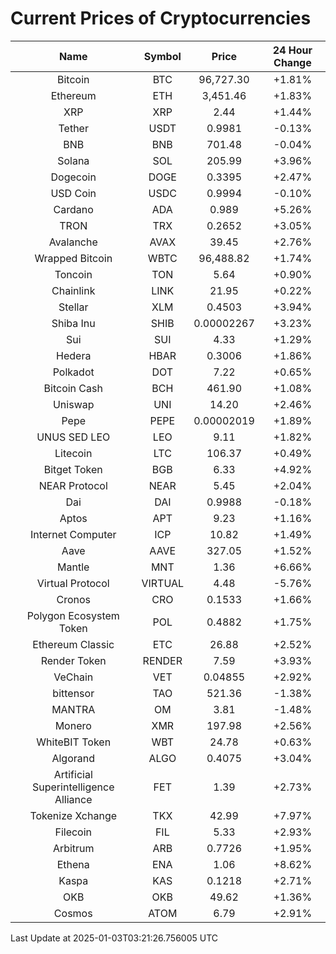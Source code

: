 # Current Prices of Cryptocurrencies

| Name | Symbol | Price | 24 Hour Change |
| :---: |:---:| :---: | :---: |
| Bitcoin | BTC | 96,727.30 | +1.81% |
| Ethereum | ETH | 3,451.46 | +1.83% |
| XRP | XRP | 2.44 | +1.44% |
| Tether | USDT | 0.9981 | -0.13% |
| BNB | BNB | 701.48 | -0.04% |
| Solana | SOL | 205.99 | +3.96% |
| Dogecoin | DOGE | 0.3395 | +2.47% |
| USD Coin | USDC | 0.9994 | -0.10% |
| Cardano | ADA | 0.989 | +5.26% |
| TRON | TRX | 0.2652 | +3.05% |
| Avalanche | AVAX | 39.45 | +2.76% |
| Wrapped Bitcoin | WBTC | 96,488.82 | +1.74% |
| Toncoin | TON | 5.64 | +0.90% |
| Chainlink | LINK | 21.95 | +0.22% |
| Stellar | XLM | 0.4503 | +3.94% |
| Shiba Inu | SHIB | 0.00002267 | +3.23% |
| Sui | SUI | 4.33 | +1.29% |
| Hedera | HBAR | 0.3006 | +1.86% |
| Polkadot | DOT | 7.22 | +0.65% |
| Bitcoin Cash | BCH | 461.90 | +1.08% |
| Uniswap | UNI | 14.20 | +2.46% |
| Pepe | PEPE | 0.00002019 | +1.89% |
| UNUS SED LEO | LEO | 9.11 | +1.82% |
| Litecoin | LTC | 106.37 | +0.49% |
| Bitget Token | BGB | 6.33 | +4.92% |
| NEAR Protocol | NEAR | 5.45 | +2.04% |
| Dai | DAI | 0.9988 | -0.18% |
| Aptos | APT | 9.23 | +1.16% |
| Internet Computer | ICP | 10.82 | +1.49% |
| Aave | AAVE | 327.05 | +1.52% |
| Mantle | MNT | 1.36 | +6.66% |
| Virtual Protocol | VIRTUAL | 4.48 | -5.76% |
| Cronos | CRO | 0.1533 | +1.66% |
| Polygon Ecosystem Token | POL | 0.4882 | +1.75% |
| Ethereum Classic | ETC | 26.88 | +2.52% |
| Render Token | RENDER | 7.59 | +3.93% |
| VeChain | VET | 0.04855 | +2.92% |
| bittensor | TAO | 521.36 | -1.38% |
| MANTRA | OM | 3.81 | -1.48% |
| Monero | XMR | 197.98 | +2.56% |
| WhiteBIT Token | WBT | 24.78 | +0.63% |
| Algorand | ALGO | 0.4075 | +3.04% |
| Artificial Superintelligence Alliance | FET | 1.39 | +2.73% |
| Tokenize Xchange | TKX | 42.99 | +7.97% |
| Filecoin | FIL | 5.33 | +2.93% |
| Arbitrum | ARB | 0.7726 | +1.95% |
| Ethena | ENA | 1.06 | +8.62% |
| Kaspa | KAS | 0.1218 | +2.71% |
| OKB | OKB | 49.62 | +1.36% |
| Cosmos | ATOM | 6.79 | +2.91% |

Last Update at 2025-01-03T03:21:26.756005 UTC